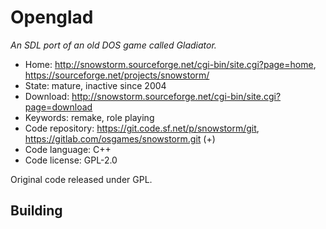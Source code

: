# Openglad

_An SDL port of an old DOS game called Gladiator._

- Home: http://snowstorm.sourceforge.net/cgi-bin/site.cgi?page=home, https://sourceforge.net/projects/snowstorm/
- State: mature, inactive since 2004
- Download: http://snowstorm.sourceforge.net/cgi-bin/site.cgi?page=download
- Keywords: remake, role playing
- Code repository: https://git.code.sf.net/p/snowstorm/git, https://gitlab.com/osgames/snowstorm.git (+)
- Code language: C++
- Code license: GPL-2.0

Original code released under GPL.

## Building

